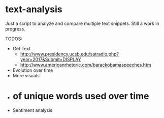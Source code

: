 # text-analysis

Just a script to analyze and compare multiple text snippets. Still a work in progress.

TODOS:

- Get Text
    - http://www.presidency.ucsb.edu/satradio.php?year=2017&Submit=DISPLAY
    - http://www.americanrhetoric.com/barackobamaspeeches.htm
- Evolution over time
- More visuals
- # of unique words used over time
- Sentiment analysis
